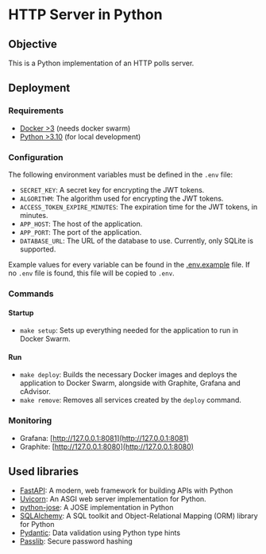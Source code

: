 # HTTP Server in Python

## Objective

This is a Python implementation of an HTTP polls server.

## Deployment

### Requirements

- [Docker >3](https://www.docker.com/) (needs docker swarm)
- [Python >3.10](https://www.python.org/) (for local development)

### Configuration

The following environment variables must be defined in the `.env` file:

- `SECRET_KEY`: A secret key for encrypting the JWT tokens.
- `ALGORITHM`: The algorithm used for encrypting the JWT tokens.
- `ACCESS_TOKEN_EXPIRE_MINUTES`: The expiration time for the JWT tokens, in minutes.
- `APP_HOST`: The host of the application.
- `APP_PORT`: The port of the application.
- `DATABASE_URL`: The URL of the database to use. Currently, only SQLite is supported.

Example values for every variable can be found in the [.env.example](.env.example) file. If no `.env` file is found, this file will be copied to `.env`.

### Commands

#### Startup

- `make setup`: Sets up everything needed for the application to run in Docker Swarm.

#### Run

- `make deploy`: Builds the necessary Docker images and deploys the application to Docker Swarm, alongside with Graphite, Grafana and cAdvisor.
- `make remove`: Removes all services created by the `deploy` command.

### Monitoring

- Grafana: [http://127.0.0.1:8081](http://127.0.0.1:8081)
- Graphite: [http://127.0.0.1:8080](http://127.0.0.1:8080)

## Used libraries

- [FastAPI](https://fastapi.tiangolo.com/): A modern, web framework for building APIs with Python
- [Uvicorn](https://www.uvicorn.org/): An ASGI web server implementation for Python.
- [python-jose](https://python-jose.readthedocs.io/en/latest/): A JOSE implementation in Python
- [SQLAlchemy](https://www.sqlalchemy.org/): A SQL toolkit and Object-Relational Mapping (ORM) library for Python
- [Pydantic](https://pydantic-docs.helpmanual.io/): Data validation using Python type hints
- [Passlib](https://passlib.readthedocs.io/en/stable/): Secure password hashing